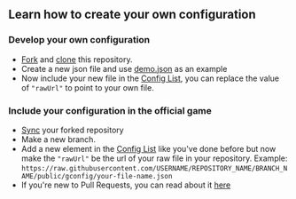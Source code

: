 ## Learn how to create your own configuration


### Develop your own configuration
* [Fork](https://github.com/MyzBai/TinkerersSubject/fork) and [clone](https://docs.github.com/en/repositories/creating-and-managing-repositories/cloning-a-repository) this repository.
* Create a new json file and use [demo.json](demo.json) as an example
* Now include your new file in the [Config List](gconfig/configList.json), you can replace the value of `"rawUrl"` to point to your own file.


### Include your configuration in the official game
* [Sync](https://docs.github.com/en/pull-requests/collaborating-with-pull-requests/working-with-forks/syncing-a-fork) your forked repository
* Make a new branch.
* Add a new element in the [Config List](configList.json) like you've done before but now make the `"rawUrl"` be the url of your raw file in your repository.
Example: `https://raw.githubusercontent.com/USERNAME/REPOSITORY_NAME/BRANCH_NAME/public/gconfig/your-file-name.json`
* If you're new to Pull Requests, you can read about it [here](https://docs.github.com/en/pull-requests/collaborating-with-pull-requests/proposing-changes-to-your-work-with-pull-requests/about-pull-requests)
